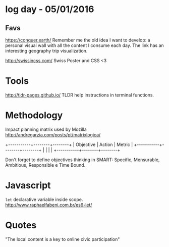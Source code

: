 # log day - 05/01/2016


## Favs
 
https://conquer.earth/
Remember me the old idea I want to develop: a personal visual wall with all the content I consume each day. The link has an interesting geography trip visualization.

http://swissincss.com/
Swiss Poster and CSS <3

# Tools

http://tldr-pages.github.io/ 
TLDR help instructions in terminal functions.

# Methodology

Impact planning matrix used by Mozilla
http://andregarzia.com/posts/pt/matrixlogica/

+-----------+--------+--------+
| Objective | Action | Metric |
+-----------+--------+--------+
|           |        |        |
+-----------+--------+--------+

Don't forget to define objectives thinking in SMART:
Specific, Mensurable, Ambitious, Responsible e Time Bound.

# Javascript
`let` declarative variable inside scope. 
http://www.raphaelfabeni.com.br/es6-let/

# Quotes
"The local content is a key to online civic participation"